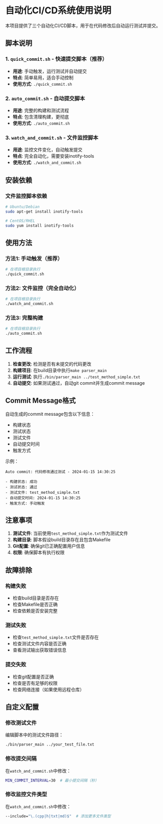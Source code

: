 # 自动化CI/CD系统使用说明

本项目提供了三个自动化CI/CD脚本，用于在代码修改后自动运行测试并提交。

## 脚本说明

### 1. `quick_commit.sh` - 快速提交脚本（推荐）
- **用途**: 手动触发，运行测试并自动提交
- **特点**: 简单易用，适合手动控制
- **使用方式**: `./quick_commit.sh`

### 2. `auto_commit.sh` - 自动提交脚本
- **用途**: 完整的构建和测试流程
- **特点**: 包含清理构建，更彻底
- **使用方式**: `./auto_commit.sh`

### 3. `watch_and_commit.sh` - 文件监控脚本
- **用途**: 监控文件变化，自动触发提交
- **特点**: 完全自动化，需要安装inotify-tools
- **使用方式**: `./watch_and_commit.sh`

## 安装依赖

### 文件监控脚本依赖
```bash
# Ubuntu/Debian
sudo apt-get install inotify-tools

# CentOS/RHEL
sudo yum install inotify-tools
```

## 使用方法

### 方法1: 手动触发（推荐）
```bash
# 在项目根目录执行
./quick_commit.sh
```

### 方法2: 文件监控（完全自动化）
```bash
# 在项目根目录执行
./watch_and_commit.sh
```

### 方法3: 完整构建
```bash
# 在项目根目录执行
./auto_commit.sh
```

## 工作流程

1. **检查更改**: 检测是否有未提交的代码更改
2. **构建项目**: 在build目录中执行`make parser_main`
3. **运行测试**: 执行`./bin/parser_main ../test_method_simple.txt`
4. **自动提交**: 如果测试通过，自动git commit并生成commit message

## Commit Message格式

自动生成的commit message包含以下信息：
- 构建状态
- 测试状态
- 测试文件
- 自动提交时间
- 触发方式

示例：
```
Auto commit: 代码修改通过测试 - 2024-01-15 14:30:25

- 构建状态: 成功
- 测试状态: 通过
- 测试文件: test_method_simple.txt
- 自动提交时间: 2024-01-15 14:30:25
- 触发方式: 手动触发
```

## 注意事项

1. **测试文件**: 当前使用`test_method_simple.txt`作为测试文件
2. **构建目录**: 脚本假设build目录存在且包含Makefile
3. **Git配置**: 确保git已正确配置用户信息
4. **权限**: 确保脚本有执行权限

## 故障排除

### 构建失败
- 检查build目录是否存在
- 检查Makefile是否正确
- 检查依赖是否安装完整

### 测试失败
- 检查`test_method_simple.txt`文件是否存在
- 检查测试文件内容是否正确
- 查看测试输出获取错误信息

### 提交失败
- 检查git配置是否正确
- 检查是否有足够的权限
- 检查网络连接（如果使用远程仓库）

## 自定义配置

### 修改测试文件
编辑脚本中的测试文件路径：
```bash
./bin/parser_main ../your_test_file.txt
```

### 修改提交间隔
在`watch_and_commit.sh`中修改：
```bash
MIN_COMMIT_INTERVAL=30  # 最小提交间隔（秒）
```

### 修改监控文件类型
在`watch_and_commit.sh`中修改：
```bash
--include="\.(cpp|h|txt|md)$"  # 添加更多文件类型
```
